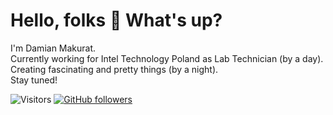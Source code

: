 <h1 align="left">Hello, folks 👋 What's up?</h1>
<p align="left">I'm Damian Makurat.<br>Currently working for Intel Technology Poland as Lab Technician (by a day).<br>Creating fascinating and pretty things (by a night).<br>Stay tuned!</p>

![Visitors](https://komarev.com/ghpvc/?username=damianmakurat&label=Visitors) [![GitHub followers](https://img.shields.io/github/followers/damianmakurat.svg?style=social&label=Follow)](https://github.com/damianmakurat?tab=followers)

